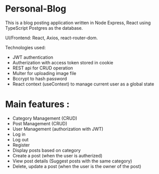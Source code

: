 # Personal-Blog
This is a blog posting application written in Node Express, React using TypeScript
Postgres as the database.

UI/Frontend: React, Axios, react-router-dom.

Technologies used: 
<ul>
  <li>JWT authentication</li> 
  <li>Autherization with access token stored in cookie</li> 
  <li>REST api for CRUD operation</li> 
  <li>Multer for uploading image file</li> 
  <li>Bccrypt to hash password</li>
  <li>React context (useContext) to manage current user as a global state</li>
</ul>

<h1>Main features :</h1>
<ul>
  <li>Category Management (CRUD)</li>
  <li>Post Management (CRUD)</li>
  <li>User Management (authorization with JWT)</li>
  <li>Log in</li>
  <li>Log out</li>
  <li>Register</li>
  <li>Display posts based on category</li>
  <li>Create a post (when the user is autherized)</li>
  <li>View post details (Suggest posts with the same category)</li>
  <li>Delete, update a post (when the user is the owner of the post)</li>
</ul>
